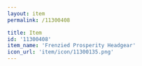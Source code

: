 ```yaml
---
layout: item
permalink: /11300408

title: Item
id: '11300408'
item_name: 'Frenzied Prosperity Headgear'
icon_url: 'item/icon/11300135.png'
---
```

